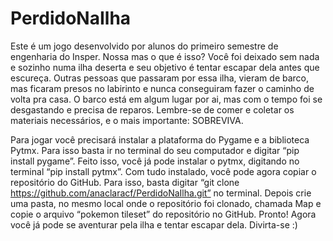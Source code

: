 # PerdidoNaIlha

  Este é um jogo desenvolvido por alunos do primeiro semestre de engenharia do Insper.
Nossa mas o que é isso? Você foi deixado sem nada e sozinho numa ilha deserta  e seu objetivo
é tentar escapar dela antes que escureça. Outras pessoas que passaram por essa ilha, vieram de 
barco, mas ficaram presos no labirinto e nunca conseguiram fazer o caminho de volta pra casa. 
O barco está em algum lugar por ai, mas com o tempo foi se desgastando e precisa de reparos. 
Lembre-se de comer e coletar os materiais necessários, e o mais importante: SOBREVIVA.

  Para jogar você precisará instalar a plataforma do Pygame e a biblioteca Pytmx. Para isso basta 
ir no terminal do seu computador e digitar “pip install pygame”. Feito isso, você já pode instalar
o pytmx, digitando no terminal “pip install pytmx”. Com tudo instalado, você pode agora copiar o 
repositório do GitHub. Para isso, basta digitar “git clone https://github.com/anaclaracf/PerdidoNaIlha.git” 
no terminal. Depois crie uma pasta, no mesmo local onde o repositório foi clonado, chamada Map e copie
o arquivo “pokemon tileset” do repositório no GitHub. Pronto! Agora você já pode se aventurar pela ilha 
e tentar escapar dela. Divirta-se :)

